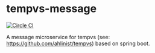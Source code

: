 # tempvs-message
[![Circle CI](https://circleci.com/gh/ahlinist/tempvs-message/tree/master.svg?&style=shield)](https://circleci.com/gh/ahlinist/tempvs-message/tree/master)

A message microservice for tempvs (see: https://github.com/ahlinist/tempvs) based on spring boot.
